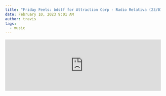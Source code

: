 ```yaml
---
title: "Friday Feels: bdstf for Attraction Corp - Radio Relativa (23/01/2023)"
date: February 10, 2023 9:01 AM
author: travis
tags:
  - music
---
```

<iframe width="100%" height="166" scrolling="no" frameborder="no" allow="autoplay" src="https://w.soundcloud.com/player/?url=https%3A//api.soundcloud.com/tracks/1433878870&color=%23ff5500&auto_play=false&hide_related=false&show_comments=true&show_user=true&show_reposts=false&show_teaser=true"></iframe>